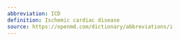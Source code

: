 ```yaml
---
abbreviation: ICD
definition: Ischemic cardiac disease
source: https://openmd.com/dictionary/abbreviations/i
---
```

